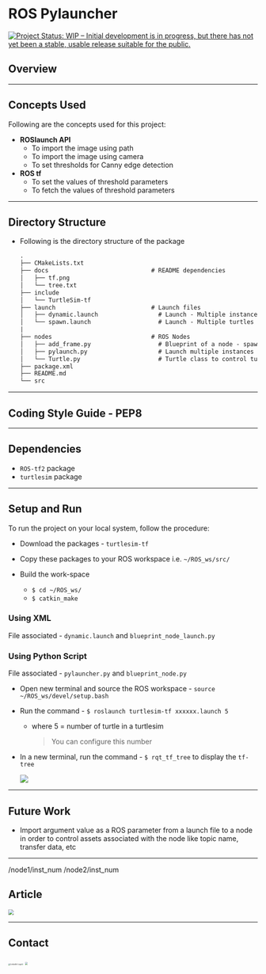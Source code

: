# ROS Pylauncher

<a href="https://www.repostatus.org/#wip"><img src="https://www.repostatus.org/badges/latest/wip.svg" alt="Project Status: WIP – Initial development is in progress, but there has not yet been a stable, usable release suitable for the public." /></a>



## Overview



---



## Concepts Used

Following are the concepts used for this project:

- **ROSlaunch API**
  - To import  the image using path
  - To import the image using camera
  - To set thresholds for Canny edge detection 
- **ROS tf**
  - To set the values of threshold parameters
  - To fetch the  values of threshold parameters



---



## Directory Structure

- Following is the directory structure of the package
  ```txt
  .
  ├── CMakeLists.txt
  ├── docs                             # README dependencies
  │   ├── tf.png
  │   └── tree.txt
  ├── include
  │   └── TurtleSim-tf
  ├── launch                           # Launch files
  │   ├── dynamic.launch                 # Launch - Multiple instance of same node using launch file
  │   └── spawn.launch                   # Launch - Multiple turtles in a turtlesim using launch file
  |
  ├── nodes                            # ROS Nodes
  │   ├── add_frame.py                   # Blueprint of a node - spawn random turtles and broadcast transform
  │   ├── pylaunch.py                    # Launch multiple instances using ROSlaunch API
  │   └── Turtle.py                      # Turtle class to control turtle activities
  ├── package.xml
  ├── README.md
  └── src
  ```
  



---



## Coding Style Guide - PEP8



---



## Dependencies

- `ROS-tf2`  package
- `turtlesim` package



---



## Setup and Run

To run the project on your local system, follow the procedure:

- Download the packages - `turtlesim-tf`

- Copy these packages to your ROS workspace i.e. `~/ROS_ws/src/`

- Build the work-space
  - `$ cd ~/ROS_ws/` 
  - `$ catkin_make`



### Using XML

File associated - `dynamic.launch` and `blueprint_node_launch.py`



### Using Python Script

File associated - `pylauncher.py` and `blueprint_node.py`





- Open new terminal and source the ROS workspace - `source ~/ROS_ws/devel/setup.bash`

- Run the command - `$ roslaunch turtlesim-tf xxxxxx.launch 5`

  - where 5 = number of turtle in a turtlesim

    > You can configure this number

- In a new terminal, run the command - `$ rqt_tf_tree` to display the `tf-tree`

  ![](./docs/tf.png)




---



## Future Work

- Import argument value as a ROS parameter from a launch file to a node in order to control assets associated with the node like topic name, transfer data, etc



---

/node1/inst_num
/node2/inst_num

## Article

[<img src="https://cdn.mos.cms.futurecdn.net/xJGh6cXvC69an86AdrLD98-320-80.jpg" style="zoom: 70%;">]()



---



## Contact

[<img src="https://github.com/Shilpaj1994/TurtleSim-Sketch/blob/master/sketch/docs/linkedin_logo.png?raw=true" alt="LinkedIn Logo" style="zoom: 25%;" />](https://www.linkedin.com/in/shilpaj-bhalerao/)[<img src="https://github.com/Shilpaj1994/TurtleSim-Sketch/blob/master/sketch/docs/github_logo.png?raw=true" style="zoom: 15%;">](https://github.com/Shilpaj1994) [<img src="https://github.com/Shilpaj1994/TurtleSim-Sketch/blob/master/sketch/docs/youtube_logo.png?raw=true" style="zoom: 35%;">](https://www.youtube.com/channel/UCucf49_Iau18mG5YFFCSpmw?view_as=subscriber)